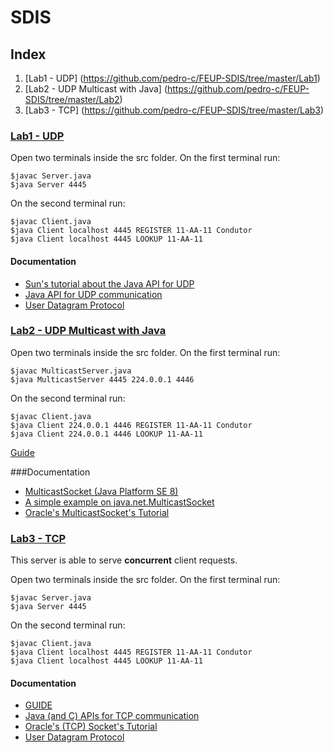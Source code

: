 # SDIS

## Index

1. [Lab1 - UDP] (https://github.com/pedro-c/FEUP-SDIS/tree/master/Lab1)
2. [Lab2 - UDP Multicast with Java] (https://github.com/pedro-c/FEUP-SDIS/tree/master/Lab2)
3. [Lab3 - TCP] (https://github.com/pedro-c/FEUP-SDIS/tree/master/Lab3)

### [Lab1 - UDP](https://github.com/pedro-c/FEUP-SDIS/tree/master/Lab1)

Open two terminals inside the src folder.
On the first terminal run:
```
$javac Server.java
$java Server 4445
```

On the second terminal run:
```
$javac Client.java
$java Client localhost 4445 REGISTER 11-AA-11 Condutor
$java Client localhost 4445 LOOKUP 11-AA-11
```
#### Documentation
* [Sun's tutorial about the Java API for UDP](http://docs.oracle.com/javase/tutorial/networking/datagrams/index.html)
* [Java API for UDP communication](https://moodle.up.pt/pluginfile.php/103736/mod_page/content/23/udp_java.pdf)
* [User Datagram Protocol](https://tools.ietf.org/html/rfc768)

### [Lab2 - UDP Multicast with Java](https://github.com/pedro-c/FEUP-SDIS/tree/master/Lab2)

Open two terminals inside the src folder.
On the first terminal run:
```
$javac MulticastServer.java
$java MulticastServer 4445 224.0.0.1 4446
```

On the second terminal run:
```
$javac Client.java
$java Client 224.0.0.1 4446 REGISTER 11-AA-11 Condutor
$java Client 224.0.0.1 4446 LOOKUP 11-AA-11
```

[Guide](https://web.fe.up.pt/~pfs/aulas/sd2017/labs/lab2.html)

###Documentation
* [MulticastSocket (Java Platform SE 8)](http://docs.oracle.com/javase/8/docs/api/java/net/MulticastSocket.html)
* [A simple example on java.net.MulticastSocket](https://examples.javacodegeeks.com/core-java/net/multicastsocket-net/java-net-multicastsocket-example/)
* [Oracle's MulticastSocket's Tutorial](http://docs.oracle.com/javase/tutorial/networking/datagrams/broadcasting.html)

### [Lab3 - TCP](https://github.com/pedro-c/FEUP-SDIS/tree/master/Lab3)

This server is able to serve **concurrent** client requests.

Open two terminals inside the src folder.
On the first terminal run:
```
$javac Server.java
$java Server 4445
```

On the second terminal run:
```
$javac Client.java
$java Client localhost 4445 REGISTER 11-AA-11 Condutor
$java Client localhost 4445 LOOKUP 11-AA-11
```
#### Documentation
* [GUIDE](https://web.fe.up.pt/~pfs/aulas/sd2016/labs/lab3.html)
* [Java (and C) APIs for TCP communication](https://web.fe.up.pt/~pfs/aulas/sd2016/labs/7tcp.pdf)
* [Oracle's (TCP) Socket's Tutorial](http://docs.oracle.com/javase/tutorial/networking/sockets/index.html)
* [User Datagram Protocol](https://tools.ietf.org/html/rfc768)
